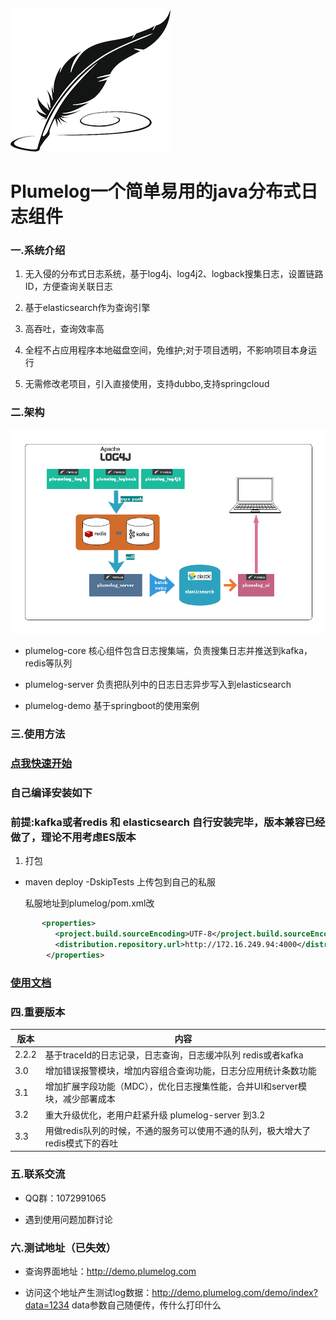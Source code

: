  ![avatar](/pic/icon.png)
 # Plumelog一个简单易用的java分布式日志组件
### 一.系统介绍

 1. 无入侵的分布式日志系统，基于log4j、log4j2、logback搜集日志，设置链路ID，方便查询关联日志
 
 2. 基于elasticsearch作为查询引擎
 
 3. 高吞吐，查询效率高
 
 4. 全程不占应用程序本地磁盘空间，免维护;对于项目透明，不影响项目本身运行
 
 5. 无需修改老项目，引入直接使用，支持dubbo,支持springcloud
 
### 二.架构

 ![avatar](/pic/plumelog.png)
 
* plumelog-core 核心组件包含日志搜集端，负责搜集日志并推送到kafka，redis等队列

* plumelog-server 负责把队列中的日志日志异步写入到elasticsearch 

* plumelog-demo 基于springboot的使用案例

   
### 三.使用方法

   ### [点我快速开始](/FASTSTART.md)

  ### 自己编译安装如下
  
  ### 前提:kafka或者redis  和 elasticsearch 自行安装完毕，版本兼容已经做了，理论不用考虑ES版本
    
1. 打包

* maven deploy -DskipTests 上传包到自己的私服
   
     私服地址到plumelog/pom.xml改
```xml
       <properties>
          <project.build.sourceEncoding>UTF-8</project.build.sourceEncoding>
          <distribution.repository.url>http://172.16.249.94:4000</distribution.repository.url>
        </properties>
```   
### [使用文档](/FASTSTART.md)

### 四.重要版本
 
   |  版本   | 内容  |
   |  ----  | ----  |
   | 2.2.2  | 基于traceId的日志记录，日志查询，日志缓冲队列 redis或者kafka |
   | 3.0  | 增加错误报警模块，增加内容组合查询功能，日志分应用统计条数功能 |
   | 3.1  | 增加扩展字段功能（MDC），优化日志搜集性能，合并UI和server模块，减少部署成本 |
   | 3.2  | 重大升级优化，老用户赶紧升级 plumelog-server 到3.2|
   | 3.3  | 用做redis队列的时候，不通的服务可以使用不通的队列，极大增大了redis模式下的吞吐|
   
### 五.联系交流

   * QQ群：1072991065   
   
   * 遇到使用问题加群讨论
   

### 六.测试地址（已失效）

   * 查询界面地址：http://demo.plumelog.com
      
   * 访问这个地址产生测试log数据：http://demo.plumelog.com/demo/index?data=1234  data参数自己随便传，传什么打印什么

